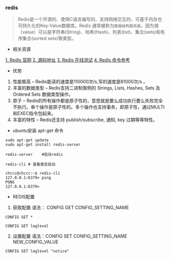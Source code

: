 ### redis
>Redis是一个开源的、使用C语言编写的、支持网络交互的、可基于内存也可持久化的Key-Value数据库。Redis 通常被称为`数据结构服务器`，因为值（value）可以是字符串(String)、哈希(Hash)、列表(list)、集合(sets)和有序集合(sorted sets)等类型。


+ 相关资源

[1. Redis 官网](https://redis.io/)
[2. 源码地址](https://github.com/redis/redis)
[3. Redis 在线测试](http://try.redis.io/)
[4. Redis 命令参考](http://doc.redisfans.com/)

+ 优势
1. 性能极高 – Redis能读的速度是110000次/s,写的速度是81000次/s 。
2. 丰富的数据类型 – Redis支持二进制案例的 Strings, Lists, Hashes, Sets 及 Ordered Sets 数据类型操作。
3. 原子 – Redis的所有操作都是原子性的，意思就是要么成功执行要么失败完全不执行。单个操作是原子性的。多个操作也支持事务，即原子性，通过MULTI和EXEC指令包起来。
4. 丰富的特性 – Redis还支持 publish/subscribe, 通知, key 过期等等特性。

+ ubuntu安装 apt-get 命令
```
sudo apt-get update
sudo apt-get install redis-server

redis-server    #启动redis

redis-cli # 查看是否启动

chccc@chccc:~$ redis-cli
127.0.0.1:6379> ping
PONG
127.0.0.1:6379> 
```
+ REDIS配置
1. 获取配置
语法： CONFIG GET CONFIG_SETTING_NAME
```
CONFIG GET *

CONFIG GET loglevel
```
2. 设置配置
语法：CONFIG SET CONFIG_SETTING_NAME NEW_CONFIG_VALUE
```
CONFIG SET loglevel "notice"
```

